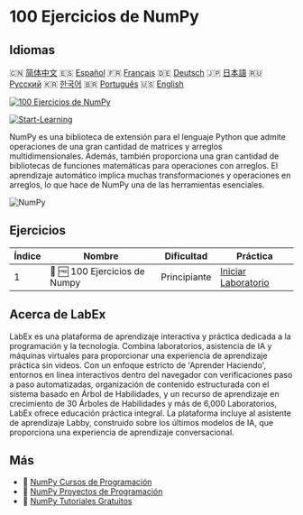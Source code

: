 # 100 Ejercicios de NumPy

## Idiomas

🇨🇳 [简体中文](README_zh.md) 🇪🇸 [Español](README_es.md) 🇫🇷 [Français](README_fr.md) 🇩🇪 [Deutsch](README_de.md) 🇯🇵 [日本語](README_ja.md) 🇷🇺 [Русский](README_ru.md) 🇰🇷 [한국어](README_ko.md) 🇧🇷 [Português](README_pt.md) 🇺🇸 [English](README.md) 

[![100 Ejercicios de NumPy](https://cover-creator.labex.io/100-numpy-exercises.png?lang=es)](https://labex.io/es/courses/100-numpy-exercises)

[![Start-Learning](https://img.shields.io/badge/Start-Learning-whitesmoke?style=for-the-badge)](https://labex.io/es/courses/100-numpy-exercises)

NumPy es una biblioteca de extensión para el lenguaje Python que admite operaciones de una gran cantidad de matrices y arreglos multidimensionales. Además, también proporciona una gran cantidad de bibliotecas de funciones matemáticas para operaciones con arreglos. El aprendizaje automático implica muchas transformaciones y operaciones en arreglos, lo que hace de NumPy una de las herramientas esenciales.

![NumPy](https://img.shields.io/badge/NumPy-whitesmoke?style=for-the-badge&logo=numpy)


## Ejercicios

|   Índice | Nombre                        | Dificultad   | Práctica                                                                                             |
|----------|-------------------------------|--------------|------------------------------------------------------------------------------------------------------|
|        1 | 📖 🆓 100 Ejercicios de Numpy | Principiante | <a target='_blank' href='https://labex.io/es/labs/100-numpy-exercises-20746'>Iniciar Laboratorio</a> |

## Acerca de LabEx

LabEx es una plataforma de aprendizaje interactiva y práctica dedicada a la programación y la tecnología. Combina laboratorios, asistencia de IA y máquinas virtuales para proporcionar una experiencia de aprendizaje práctica sin videos. Con un enfoque estricto de 'Aprender Haciendo', entornos en línea interactivos dentro del navegador con verificaciones paso a paso automatizadas, organización de contenido estructurada con el sistema basado en Árbol de Habilidades, y un recurso de aprendizaje en crecimiento de 30 Árboles de Habilidades y más de 6,000 Laboratorios, LabEx ofrece educación práctica integral. La plataforma incluye al asistente de aprendizaje Labby, construido sobre los últimos modelos de IA, que proporciona una experiencia de aprendizaje conversacional.

## Más

- 🔗 [NumPy Cursos de Programación](https://github.com/labex-labs/awesome-programming-courses)
- 🔗 [NumPy Proyectos de Programación](https://github.com/labex-labs/awesome-programming-projects)
- 🔗 [NumPy Tutoriales Gratuitos](https://github.com/labex-labs/numpy-free-tutorials)

